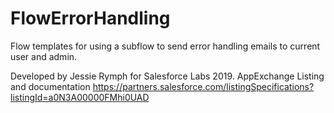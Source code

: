 # FlowErrorHandling
Flow templates for using a subflow to send error handling emails to current user and admin.

Developed by Jessie Rymph for Salesforce Labs 2019.
AppExchange Listing and documentation https://partners.salesforce.com/listingSpecifications?listingId=a0N3A00000FMhi0UAD
